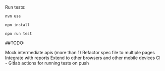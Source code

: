 Run tests:

`nvm use`

`npm install` 

`npm run test`

##TODO:

Mock intermediate apis (more than 1)
Refactor spec file to multiple pages
Integrate with reports
Extend to other browsers and other mobile devices
CI - Gitlab actions for running tests on push